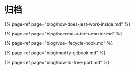 # 归档

{% page-ref page="blog/how-does-jest-work-inside.md" %}

{% page-ref page="blog/become-a-tech-master.md" %}

{% page-ref page="blog/vue-lifecycle-hook.md" %}

{% page-ref page="blog/modify-gitbook.md" %}

{% page-ref page="blog/how-to-free-port.md" %}



